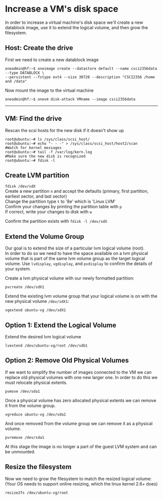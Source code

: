 # Increase a VM's disk space

In order to increase a virtual machine's disk space we'll create a new datablock image,
use it to extend the logical volume, and then grow the filesystem.


## Host: Create the drive

First we need to create a new datablock image
```
oneadmin@hf:~$ oneimage create --datastore default --name csci2356data --type DATABLOCK \ 
--persistent --fstype ext4 --size 30720 --description "CSCI2356 /home and /data"
```

Now mount the image to the virtual machine
```
oneadmin@hf:~$ onevm disk-attack VMname --image csci2356data
```

---


## VM: Find the drive

Rescan the scsi hosts for the new disk if it doesn't show up
```
root@ubuntu:~# ls /sys/class/scsi_host/
root@ubuntu:~# echo "- - -" > /sys/class/scsi_host/host2/scan
#Watch for kernel messages
root@ubuntu:~# tail -f /var/log/kern.log
#Make sure the new disk is recognized
root@ubuntu:~# fdisk -l
```

## Create LVM partition

`fdisk /dev/sdX`  
Create a new partition `n` and accept the defaults (primary, first partition, earliest sector, and last sector)  
Change the partition type `t` to '8e' which is 'Linux LVM'  
Confirm your changes by printing the partition table with `p`  
If correct, write your changes to disk with `w`  

Confirm the partition exists with `fdisk -l /dev/sdX`  


## Extend the Volume Group

Our goal is to extend the size of a particular lvm logical volume (root).  
In order to do so we need to have the space available on a lvm physical volume that is part of the
same lvm volume group as the target logical volume.
Use `lvdisplay`, `vgdisplay`, and `pvdisplay` to confirm the details of your system.  

Create a lvm physical volume with our newly formatted partition:  
```
pvcreate /dev/sdX1
```

Extend the existing lvm volume group that your logical volume is on with the new physical volume `/dev/sdX1`:  
```
vgextend ubuntu-vg /dev/sdX1
```

## Option 1: Extend the Logical Volume
Extend the desired lvm logical volume
```
lvextend /dev/ubuntu-vg/root /dev/sdb1
```

## Option 2: Remove Old Physical Volumes

If we want to simplify the number of images connected to the VM we can replace old physical volumes with one new larger one.
In order to do this we must relocate physical extents.

```
pvmove /dev/sda1
```

Once a physical volume has zero allocated physical extents we can remove it from the volume group.

```
vgreduce ubuntu-vg /dev/sda1
```

And once removed from the volume group we can remove it as a physical volume.

```
pvremove /dev/sda1
```

At this stage the image is no longer a part of the guest LVM system and can be unmounted.

## Resize the filesystem

Now we need to grow the filesystem to match the resized logical volume:  
(Your OS needs to support online resizing, which the linux kernel 2.6+ does)
```
resize2fs /dev/ubuntu-vg/root
```

